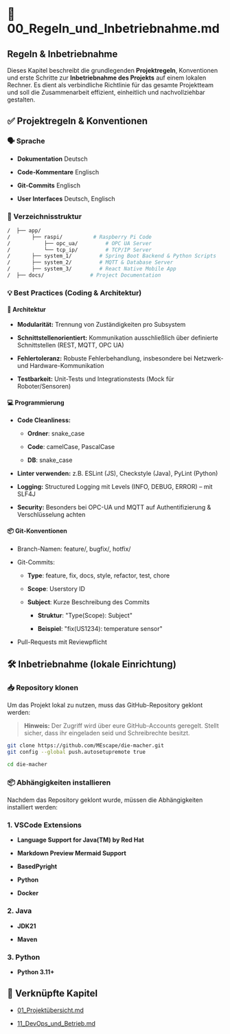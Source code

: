 📄 00\_Regeln\_und\_Inbetriebnahme.md
=====================================

Regeln & Inbetriebnahme
--------------------------------------

Dieses Kapitel beschreibt die grundlegenden **Projektregeln**, Konventionen und erste Schritte zur **Inbetriebnahme des Projekts** auf einem lokalen Rechner. Es dient als verbindliche Richtlinie für das gesamte Projektteam und soll die Zusammenarbeit effizient, einheitlich und nachvollziehbar gestalten.

✅ Projektregeln & Konventionen
------------------------------

### 🗣️ Sprache

* **Dokumentation** Deutsch

* **Code-Kommentare** Englisch

* **Git-Commits** Englisch

* **User Interfaces** Deutsch, Englisch

### 📂 Verzeichnisstruktur

```bash
/  ├── app/
/       ├── raspi/          # Raspberry Pi Code
/           ├── opc_ua/         # OPC UA Server
/           └── tcp_ip/         # TCP/IP Server
/       ├── system_1/         # Spring Boot Backend & Python Scripts
/       ├── system_2/         # MQTT & Database Server
/       ├── system_3/         # React Native Mobile App
/  ├── docs/               # Project Documentation
```

### 💡 Best Practices (Coding & Architektur)

#### 🔧 Architektur

*   **Modularität:** Trennung von Zuständigkeiten pro Subsystem
    
*   **Schnittstellenorientiert:** Kommunikation ausschließlich über definierte Schnittstellen (REST, MQTT, OPC UA)
    
*   **Fehlertoleranz:** Robuste Fehlerbehandlung, insbesondere bei Netzwerk- und Hardware-Kommunikation
    
*   **Testbarkeit:** Unit-Tests und Integrationstests (Mock für Roboter/Sensoren)
    

#### 💻 Programmierung

*   **Code Cleanliness:** 

    *   **Ordner**: snake_case
    
    *   **Code**: camelCase, PascalCase
    
    *   **DB**: snake_case
    
*   **Linter verwenden:** z.B. ESLint (JS), Checkstyle (Java), PyLint (Python)
    
*   **Logging:** Structured Logging mit Levels (INFO, DEBUG, ERROR) – mit SLF4J
    
*   **Security:** Besonders bei OPC-UA und MQTT auf Authentifizierung & Verschlüsselung achten
    

#### 📦 Git-Konventionen

*   Branch-Namen: feature/, bugfix/, hotfix/

*   Git-Commits: 

    *   **Type**: feature, fix, docs, style, refactor, test, chore
    
    *   **Scope**: Userstory ID

    *   **Subject**: Kurze Beschreibung des Commits

        *   **Struktur**: "Type(Scope): Subject"

        *   **Beispiel**: "fix(US1234): temperature sensor"
    
*   Pull-Requests mit Reviewpflicht
    
🛠️ Inbetriebnahme (lokale Einrichtung)
---------------------------------------

### 📥 Repository klonen

Um das Projekt lokal zu nutzen, muss das GitHub-Repository geklont werden:

> **Hinweis:** Der Zugriff wird über eure GitHub-Accounts geregelt. Stellt sicher, dass ihr eingeladen seid und Schreibrechte besitzt.

```bash
git clone https://github.com/MEscape/die-macher.git
git config --global push.autosetupremote true

cd die-macher
```  

### 📦 Abhängigkeiten installieren

Nachdem das Repository geklont wurde, müssen die Abhängigkeiten installiert werden:

### 1. VSCode Extensions

*   **Language Support for Java(TM) by Red Hat**

*   **Markdown Preview Mermaid Support**

*   **BasedPyright**

*   **Python**

*   **Docker**

### 2. Java

*   **JDK21**

*   **Maven**

### 3. Python

*   **Python 3.11+**

📎 Verknüpfte Kapitel
---------------------

*   [01\_Projektübersicht.md](01\_Projektübersicht.md)
    
*   [11\_DevOps\_und\_Betrieb.md](11\_DevOps\_und\_Betrieb.md)